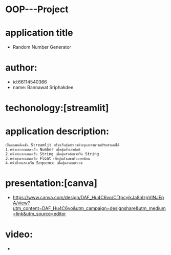 # OOP---Project

# application title
- Random Number Generator
# author:
  * id:66114540366 
  * name: Bannawat Sriphakdee
# techonology:[streamlit]
# application description:
```
เป็นแอพพลิเคชั่น Streamlit สร้างเว็บสุ่มตัวเลขต่างๆและสามารถปรับตัวเลขได้
1.หน้าแรกจะแสดงเว็บ Number เพื่อสุ่มตัวเลขปกติ
2.หน้าสองจะแสดงเว็บ String เพื่อสุ่มตัวอักษรหรือ String
3.หน้าสามจะแสดงเว็บ Float เพื่อสุ่มตัวเลขพร้อมทศนิยม
4.หน้าสี่จะแสดงเว็บ Sequence เพื่อสุ่มลำดับตัวเลข
```
# presentation:[canva]
* https://www.canva.com/design/DAF_Hu4C6vo/CTtpcyjkJa8nlzgVlNJEpA/view?utm_content=DAF_Hu4C6vo&utm_campaign=designshare&utm_medium=link&utm_source=editor
# video: 
-
